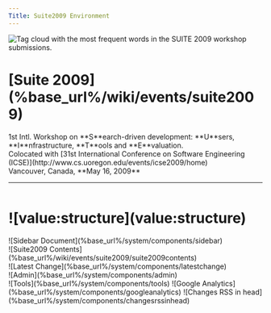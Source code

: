```yaml
---
Title: Suite2009 Environment
---
```


<div class="container">
  <img class="cloud" title="Tag cloud with the most frequent words in the SUITE 2009 workshop submissions." src="/download/suite/SUITE09-software-developer-examples-source-code-search-workshop.gif"/>
  <div class="header column span-24 last">
    <h1 class="heading">[Suite 2009](%base_url%/wiki/events/suite2009)</h1>
    <p>1st Intl. Workshop on **S**earch-driven development: **U**sers, **I**nfrastructure, **T**ools and **E**valuation.
    <br/>Colocated with [31st International Conference on Software Engineering (ICSE)](http://www.cs.uoregon.edu/events/icse2009/home)
    <br/>Vancouver, Canada, **May 16, 2009**
    </p>
    <hr/>
  </div>  
  <div class="column span-24 last mainbody">
    <h1 class="heading">![value:structure](value:structure)</h1>
    <div class="sidebar column span-6 prepend-2 last">![Sidebar Document](%base_url%/system/components/sidebar)</div>
    <div class="contents column span-16">![Suite2009 Contents](%base_url%/wiki/events/suite2009/suite2009contents)</div>
  </div>
  <div class="footnote">![Latest Change](%base_url%/system/components/latestchange)</div>
  ![Admin](%base_url%/system/components/admin)
</div>
<div class="hidden">
![Tools](%base_url%/system/components/tools)
![Google Analytics](%base_url%/system/components/googleanalytics)
![Changes RSS in head](%base_url%/system/components/changesrssinhead)
</div>
